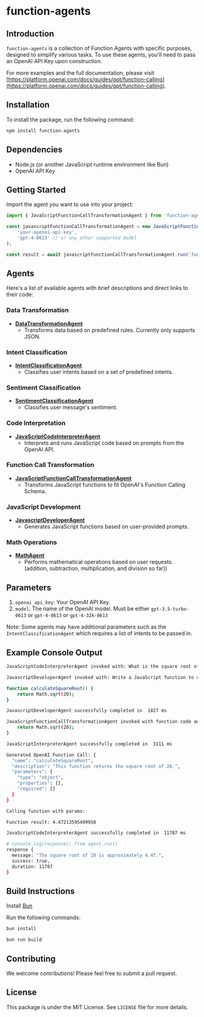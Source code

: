 # function-agents

## Introduction

`function-agents` is a collection of Function Agents with specific purposes, designed to simplify various tasks. To use these agents, you'll need to pass an OpenAI API Key upon construction.

For more examples and the full documentation, please visit [https://platform.openai.com/docs/guides/gpt/function-calling](https://platform.openai.com/docs/guides/gpt/function-calling).

## Installation

To install the package, run the following command:

```bash
npm install function-agents
```

## Dependencies

-   Node.js (or another JavaScript runtime environment like Bun)
-   OpenAI API Key

## Getting Started

Import the agent you want to use into your project:

```typescript
import { JavaScriptFunctionCallTransformationAgent } from 'function-agents';

const javascriptFunctionCallTransformationAgent = new JavaScriptFunctionCallTransformationAgent(
    'your-openai-api-key',
    'gpt-4-0613' // or any other supported model
);

const result = await javascriptFunctionCallTransformationAgent.run('function add(a, b) { return a + b; }');
```

## Agents

Here's a list of available agents with brief descriptions and direct links to their code:

### Data Transformation

-   **[DataTransformationAgent](https://github.com/mattlgroff/function-agents/blob/master/src/agents/data-transformation.ts)**
    -   Transforms data based on predefined rules. Currently only supports JSON.

### Intent Classification

-   **[IntentClassificationAgent](https://github.com/mattlgroff/function-agents/blob/master/src/agents/intent-classification.ts)**
    -   Classifies user intents based on a set of predefined intents.

### Sentiment Classification

-   **[SentimentClassificationAgent](https://github.com/mattlgroff/function-agents/blob/master/src/agents/sentiment-classification.ts)**
    -   Classifies user message's sentiment.

### Code Interpretation

-   **[JavaScriptCodeInterpreterAgent](https://github.com/mattlgroff/function-agents/blob/master/src/agents/javascript-code-interpreter.ts)**
    -   Interprets and runs JavaScript code based on prompts from the OpenAI API.

### Function Call Transformation

-   **[JavaScriptFunctionCallTransformationAgent](https://github.com/mattlgroff/function-agents/blob/master/src/agents/javascript-function-call-transformation.ts)**
    -   Transforms JavaScript functions to fit OpenAI's Function Calling Schema.

### JavaScript Development

-   **[JavascriptDeveloperAgent](https://github.com/mattlgroff/function-agents/blob/master/src/agents/javascript-developer.ts)**
    -   Generates JavaScript functions based on user-provided prompts.

### Math Operations

-   **[MathAgent](https://github.com/mattlgroff/function-agents/blob/master/src/agents/math.ts)**
    -   Performs mathematical operations based on user requests. (addition, subtraction, multiplication, and division so far))

## Parameters

1. `openai_api_key`: Your OpenAI API Key.
2. `model`: The name of the OpenAI model. Must be either `gpt-3.5-turbo-0613` or `gpt-4-0613` or `gpt-4-32k-0613`

Note: Some agents may have additional parameters such as the `IntentClassificationAgent` which requires a list of intents to be passed in.

## Example Console Output

```bash
JavaScriptCodeInterpreterAgent invoked with: What is the square root of 20?

JavascriptDeveloperAgent invoked with: Write a JavaScript function to calculate the square root of 20.

function calculateSquareRoot() {
    return Math.sqrt(20);
}

JavascriptDeveloperAgent successfully completed in  1827 ms

JavaScriptFunctionCallTransformationAgent invoked with function code and arguments: function calculateSquareRoot() {
    return Math.sqrt(20);
}

JavaScriptInterpreterAgent successfully completed in  3111 ms

Generated OpenAI Function Call: {
  "name": "calculateSquareRoot",
  "description": "This function returns the square root of 20.",
  "parameters": {
    "type": "object",
    "properties": {},
    "required": []
  }
}

Calling function with params:

Function result: 4.47213595499958

JavaScriptCodeInterpreterAgent successfully completed in  11787 ms

# console.log(response); from agent.run()
response {
  message: "The square root of 20 is approximately 4.47.",
  success: true,
  duration: 11787
}
```

## Build Instructions

Install [Bun](https://bun.sh/)

Run the following commands:

```bash
bun install

bun run build
```

## Contributing

We welcome contributions! Please feel free to submit a pull request.

## License

This package is under the MIT License. See `LICENSE` file for more details.
